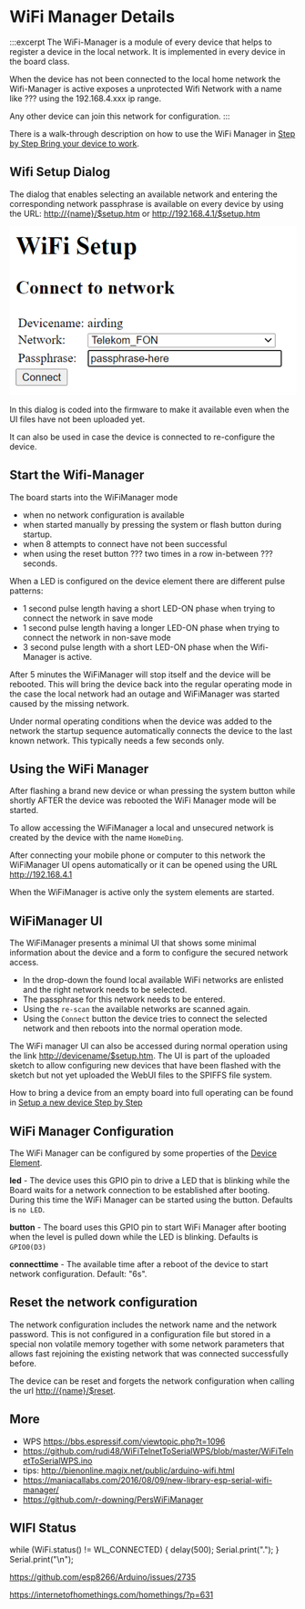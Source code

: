 # WiFi Manager Details

:::excerpt
The WiFi-Manager is a module of every device that helps to register a device in the local network. It is implemented in every device in the board class.

When the device has not been connected to the local home network the Wifi-Manager is active exposes a unprotected Wifi Network with a name like ??? using the 192.168.4.xxx ip range.

Any other device can join this network for configuration.
:::

There is a walk-through description on how to use the WiFi Manager in [Step by Step Bring your device to work](/stepsnewdevice.md). 


## Wifi Setup Dialog

The dialog that enables selecting an available network and entering the corresponding network passphrase
is available on every device by using the URL: <http://{name}/$setup.htm> or <http://192.168.4.1/$setup.htm>

![WiFiManager dialog](/wifimanager.png)

In this dialog is coded into the firmware to make it available even when the UI files have not been uploaded yet.

It can also be used in case the device is connected to re-configure the device.

## Start the Wifi-Manager

The board starts into the WiFiManager mode
* when no network configuration is available
* when started manually by pressing the system or flash button during startup.
* when 8 attempts to connect have not been successful
* when using the reset button ??? two times in a row in-between ??? seconds.

When a LED is configured on the device element there are different pulse patterns:
* 1 second pulse length having a short LED-ON phase when trying to connect the network in save mode 
* 1 second pulse length having a longer LED-ON phase when trying to connect the network in non-save mode
* 3 second pulse length with a short LED-ON phase when the Wifi-Manager is active. 


After 5 minutes the WiFiManager will stop itself and the device will be rebooted. This will bring the device back into the regular operating mode in the case the local network had an outage and WiFiManager was started caused by the missing network.

Under normal operating conditions when the device was added to the network the startup sequence automatically connects the device to the last known network. This typically needs a few seconds only.


## Using the WiFi Manager

After flashing a brand new device or whan pressing the system button while shortly AFTER the device was rebooted
the WiFi Manager mode will be started.

To allow accessing the WiFiManager a local and unsecured network is created by the device with the name `HomeDing`.

<!-- The last 4 digits are taken from the MAC address of the device to make the network unique when multiple devices open their private WiFiManager network. -->

After connecting your mobile phone or computer to this network the WiFiManager UI opens automatically or it can be opened using the URL <http://192.168.4.1>

When the WiFiManager is active only the system elements are started.

## WiFiManager UI

The WiFiManager presents a minimal UI that shows some minimal information about the device and a form to configure the secured network access.

* In the drop-down the found local available WiFi networks are enlisted and the right network needs to be selected.
* The passphrase for this network needs to be entered.
* Using the `re-scan` the available networks are scanned again.
* Using the `Connect` button the device tries to connect the selected network and then reboots into the normal operation mode.

The WiFi manager UI can also be accessed during normal operation using the link <http://devicename/$setup.htm>. The UI is part of the uploaded sketch to allow configuring new devices that have been flashed with the sketch but not yet uploaded the WebUI files to the SPIFFS file system.

How to bring a device from an empty board into full operating can be found in [Setup a new device Step by Step](/stepsnewdevice.md)


## WiFi Manager Configuration

The WiFi Manager can be configured by some properties of the [Device Element](/elements/device.md).

**led** - The device uses this GPIO pin to drive a LED that is blinking while the Board waits for a network connection to be established after booting. During this time the WiFi Manager can be started using the button.
Defaults is `no LED`.

**button** - The board uses this GPIO pin to start WiFi Manager after booting when the level is pulled down while the LED is blinking.
Defaults is `GPIO0(D3)`

**connecttime** - The available time after a reboot of the device to start network configuration. Default: "6s".


## Reset the network configuration

The network configuration includes the network name and the network password. This is not configured in a configuration file but stored in a special non volatile memory together with some network parameters that allows fast rejoining the existing network that was connected successfully before.

The device can be reset and forgets the network configuration when calling the url <http://{name}/$reset>.


<!-- ## WPS
NOT IMPLEMENTED YET

```CPP
bool ESPSerialWiFiManager::_connect_wps(){
  _disconnect();
  OFL("Push the WPS button on your access point now.");
  String opt = _prompt("Press Enter when complete (q to abort)");
  if(CHAROPT(opt[0], 'q')) return false;
  OFL("Attempting WPS connection. May take some time...");
  if (WiFi.beginWPSConfig()){
    String ssid = WiFi.SSID();
    if(ssid.length() > 0){
        OL("\nSuccess! Connected to network " + ssid);
        NL();
        _disp_network_details();
        NL();
        _save_config(ssid, WiFi.psk(), true);
        return true;
    }
    else{
        return false;
    }
  }
}
```
-->

## More

<!--
* <https://esp-forum.de/index.php/forum/codebesprechung/35-wifi-mode-fuer-ap-und-sta-richtig-anwenden>
* <https://www.hackster.io/kosme/esp8266-sniffer-9e4770?utm_campaign=new_projects&utm_content=0&utm_medium=email&utm_source=hackster&utm_term=project_name>
-->

* WPS <https://bbs.espressif.com/viewtopic.php?t=1096>
* <https://github.com/rudi48/WiFiTelnetToSerialWPS/blob/master/WiFiTelnetToSerialWPS.ino>
* tips: <http://bienonline.magix.net/public/arduino-wifi.html>
* <https://maniacallabs.com/2016/08/09/new-library-esp-serial-wifi-manager/>
* <https://github.com/r-downing/PersWiFiManager>





## WIFI Status

  while (WiFi.status() != WL_CONNECTED) {
    delay(500);
    Serial.print(".");
  }
  Serial.print("\n");

<https://github.com/esp8266/Arduino/issues/2735>

<https://internetofhomethings.com/homethings/?p=631>
